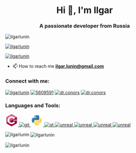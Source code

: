<h1 align="center">Hi 👋, I'm Ilgar</h1>
<h3 align="center">A passionate developer from Russia</h3>

<p align="left"> <img src="https://komarev.com/ghpvc/?username=ilgarlunin&label=Profile%20views&color=0e75b6&style=flat" alt="ilgarlunin" /> </p>

<p align="left"> <a href="https://github.com/ryo-ma/github-profile-trophy"><img src="https://github-profile-trophy.vercel.app/?username=ilgarlunin" alt="ilgarlunin" /></a> </p>

<p align="left"> <a href="https://twitter.com/ilgarlunin" target="blank"><img src="https://img.shields.io/twitter/follow/ilgarlunin?logo=twitter&style=for-the-badge" alt="ilgarlunin" /></a> </p>

- 📫 How to reach me **ilgar.lunin@gmail.com**

<h3 align="left">Connect with me:</h3>
<p align="left">
<a href="https://twitter.com/ilgarlunin" target="blank"><img align="center" src="https://raw.githubusercontent.com/rahuldkjain/github-profile-readme-generator/master/src/images/icons/Social/twitter.svg" alt="ilgarlunin" height="30" width="40" /></a>
<a href="https://stackoverflow.com/users/5609591" target="blank"><img align="center" src="https://raw.githubusercontent.com/rahuldkjain/github-profile-readme-generator/master/src/images/icons/Social/stack-overflow.svg" alt="5609591" height="30" width="40" /></a>
<a href="https://fb.com/dr.conors" target="blank"><img align="center" src="https://raw.githubusercontent.com/rahuldkjain/github-profile-readme-generator/master/src/images/icons/Social/facebook.svg" alt="dr.conors" height="30" width="40" /></a>
<a href="https://www.youtube.com/user/TheSpanser/featured" target="blank"><img align="center" src="https://github.com/rahuldkjain/github-profile-readme-generator/blob/master/src/images/icons/Social/youtube.svg" alt="dr.conors" height="30" width="40" /></a>
</p>

<h3 align="left">Languages and Tools:</h3>
<p align="left">
    <a href="https://www.w3schools.com/cpp/" target="_blank"> <img src="https://raw.githubusercontent.com/devicons/devicon/master/icons/cplusplus/cplusplus-original.svg" alt="cplusplus" width="40" height="40"/> </a>
    <a href="https://git-scm.com/" target="_blank"> <img src="https://www.vectorlogo.zone/logos/git-scm/git-scm-icon.svg" alt="git" width="40" height="40"/> </a>
    <a href="https://www.python.org" target="_blank"> <img src="https://raw.githubusercontent.com/devicons/devicon/master/icons/python/python-original.svg" alt="python" width="40" height="40"/> </a>
    <a href="https://www.qt.io/" target="_blank"> <img src="https://upload.wikimedia.org/wikipedia/commons/0/0b/Qt_logo_2016.svg" alt="qt" width="40" height="40"/>
    <a href="https://doc.qt.io/qtforpython/shiboken6/index.html" target="_blank"> <img src="https://doc.qt.io/qtforpython/shiboken6/_static/pysidelogo.png" alt="unreal" width="40" height="40"/> </a>
    <a href="https://unrealengine.com/" target="_blank"> <img src="https://raw.githubusercontent.com/kenangundogan/fontisto/036b7eca71aab1bef8e6a0518f7329f13ed62f6b/icons/svg/brand/unreal-engine.svg" alt="unreal" width="40" height="40"/> </a>
    <a href="https://licensespring.com/" target="_blank"> <img src="https://licensespring.com/static/logo-text-23fed8db631e430ac3fbf32248dd378e.png" alt="unreal" width="80" height="40"/> </a>
    <a href="https://fastspring.com/" target="_blank"> <img src="https://m6u8p7c2.rocketcdn.me/wp/wp-content/themes/fastspring-bamboo/images/logos/fastspring-logo-orange-gray.svg" alt="unreal" width="80" height="40"/> </a>
</p>

<p><img align="left" src="https://github-readme-stats.vercel.app/api/top-langs?username=ilgarlunin&show_icons=true&theme=dark&locale=en&layout=compact" alt="ilgarlunin" /></p>

<p>&nbsp;<img align="center" src="https://github-readme-stats.vercel.app/api?username=ilgarlunin&show_icons=true&theme=dark&locale=en" alt="ilgarlunin" /></p>

<p><img align="center" src="https://github-readme-streak-stats.herokuapp.com/?user=ilgarlunin&theme=dark" alt="ilgarlunin" /></p>
